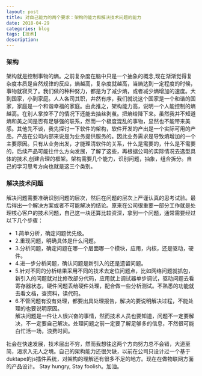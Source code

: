 ```yaml
---
layout: post
title: 对自己能力的两个要求：架构的能力和解决技术问题的能力
date: 2018-04-29
categories: blog
tags: [技术]
description: 
---
```


### 架构
架构就是控制事物的熵。之前复杂度在脑中只是一个抽象的概念,现在渐渐觉得复杂度本质是自然规律的反应，熵越高，复杂度就越高，当熵达到一定程度的时候，事物就寂灭了。我们做的种种努力，都是为了减少熵，或者减少熵增加的速度。大到国家，小到家庭。人人各司其职，井然有序，我们就说这个国家是一个和谐的国家，家庭是一个和谐幸福的家庭。由此推之，架构能力高，说明一个人能控制的熵越高。在别人掌控不了的情况下还能去抽丝剥茧。把熵给降下来。虽然我并不知道熵和美之间是否有足够强的联系，然而一个极度混乱的事物，显然也不能带来美感。其他先不谈，我先探讨一下软件的架构，软件开发的产出是一个实际可用的产品，产品在公司内部来说是为业务提供服务的。因此业务需求是导致熵增加的一个主要原因。只有从业务出发，才能理清软件的关系，什么是需要的，什么是不需要的，后续产品可能往什么方向发展，了解了这些，再根据公司的实际情况去选型具体的技术,创建合理的框架。架构需要几个能力，识别问题，抽象，组合拆分。自己的学习思考方向也就是这三个类别。
### 解决技术问题
解决问题需要准确识别问题的层次，然后在问题的层次上严谨认真的思考试验。最后得出一个解决方案或者不可能解决的结论。原来在公司很重要一部分工作就是处理核心客户的技术问题，自己这一块还算比较资深，拿到一个问题，通常需要经过以下几个步骤：
- 1.简单分析，确定问题优先级。  
- 2.重现问题，明确具体是什么问题。   
- 3.分析问题，确定问题在哪一个层面哪一个模块，应用，内核，还是驱动，硬件。    
- 4.进一步分析问题，确认问题是新引入的还是遗留问题。    
- 5.针对不同的分析结果采用不同的技术去定位问题点，比如网络问题就抓包，新引入的问题就对比修改部分代码，应用就上调试器单步调试，驱动问题去看寄存器状态，硬件问题丢给硬件处理，配合做一些分析测试。不熟悉的功能就去看文档，查资料，读代码。     
- 6.不管问题有没有处理，都要出具处理报告，解决的要说明解决过程，不能处理的也要说明原因。    
解决问题是一件让人很兴奋的事情，然而技术人员也要知道，问题不一定要解决，不一定要自己解决。处理问题之前一定要了解足够多的信息，不然很可能白忙活一场，浪费时间。    

社会在快速发展，技术层出不穷，然而我想往这两个方向努力总不会错，大道至简，渴求入无人之境。自己的架构能力还很欠缺，以前在公司只设计过一个基于duktape的js插件系统，对架构的理解还有很多不足的地方。现在在做物联网方面的产品设计。 Stay hungry, Stay foolish。加油。

